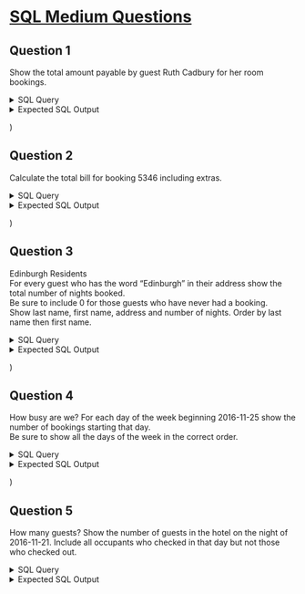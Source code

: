 # [SQL Medium Questions](https://sqlzoo.net/wiki/Guest_House_Assessment_Medium)
## Question 1
Show the total amount payable by guest Ruth Cadbury for her room bookings. 
<details>
  <summary>SQL Query</summary>

```
SELECT 
SUM(bk.nights * r.amount)
FROM booking as bk
JOIN guest as g
ON (bk.guest_id = g.id)
JOIN rate as r
ON (bk.room_type_requested = r.room_type AND bk.occupants = r.occupancy)
WHERE g.first_name = 'Ruth' and g.last_name = 'Cadbury' 

```

</details>

<details>
  <summary>Expected SQL Output</summary>

![image](https://github.com/user-attachments/assets/cc3421f5-fa60-4e8c-b2f7-91bd35c8725c)

</details>

)

## Question 2
Calculate the total bill for booking 5346 including extras.
<details>
  <summary>SQL Query</summary>

```
SELECT 
bk.booking_id,
(sum(e.amount) + r.amount) as 'Total'
FROM booking as bk
JOIN rate as r
ON (bk.room_type_requested = r.room_type AND bk.occupants = r.occupancy)
JOIN extra as e
ON (bk.booking_id = e.booking_id)
WHERE bk.booking_id = 5346
GROUP BY bk.booking_id
```

</details>

<details>
  <summary>Expected SQL Output</summary>

![image](https://github.com/user-attachments/assets/ffc31a0a-dc9e-4e11-854a-42f4bdb62208)

</details>

)

## Question 3
Edinburgh Residents\
For every guest who has the word “Edinburgh” in their address show the total number of nights booked.\
Be sure to include 0 for those guests who have never had a booking.\
Show last name, first name, address and number of nights. Order by last name then first name.

<details>
  <summary>SQL Query</summary>

```
SELECT 
g.last_name,
g.first_name,
g.address,
COALESCE(SUM(bk.nights),0)
FROM guest as g
LEFT JOIN booking as bk 
ON (bk.guest_id = g.id)
WHERE g.address LIKE '%Edinburgh%'
GROUP BY g.last_name, g.first_name
ORDER BY g.last_name
```

</details>

<details>
  <summary>Expected SQL Output</summary>

![image](https://github.com/user-attachments/assets/d6c8449b-d452-4139-b4f8-dff35a6a21c0)

</details>

)

## Question 4
How busy are we? For each day of the week beginning 2016-11-25 show the number of bookings starting that day.\
Be sure to show all the days of the week in the correct order. 

<details>
  <summary>SQL Query</summary>

```
SELECT 
bk.booking_date,
COUNT(*)
FROM booking as bk
WHERE bk.booking_date BETWEEN '2016-11-25' AND ('2016-11-25' + INTERVAL 6 DAY) 
GROUP BY bk.booking_date
ORDER BY bk.booking_date ASC
```

</details>

<details>
  <summary>Expected SQL Output</summary>

![image](https://github.com/user-attachments/assets/8d9a7b92-4aca-4efa-b855-62414e7f6cd3)

</details>

)

## Question 5
How many guests? Show the number of guests in the hotel on the night of 2016-11-21. Include all occupants who checked in that day but not those who checked out. 

<details>
  <summary>SQL Query</summary>

```
SELECT 
sum(occupants)
FROM booking as bk
WHERE bk.booking_date <= '2016-11-21' AND 
(bk.booking_date + INTERVAL bk.nights DAY) > '2016-11-21'
ORDER BY (bk.booking_date + INTERVAL bk.nights DAY) DESC  
```

</details>

<details>
  <summary>Expected SQL Output</summary>

![image](https://github.com/user-attachments/assets/6285949f-754d-46ae-829a-102bc7298817)

</details>
